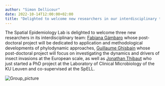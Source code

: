 ```yaml
---
author: "Simon Dellicour"
date: 2022-10-14T12:00:00+02:00
title: "Delighted to welcome new researchers in our interdisciplinary team at the Spatial Epidemiology Lab"
---
```

The Spatial Epidemiology Lab is delighted to welcome three new researchers in its interdisciplinary team: [Fabiana Gámbaro](https://spell.ulb.be/person/fabiana-gambaro/) whose post-doctoral project will be dedicated to application and methodological developments of phylodynamic approaches, [Guillaume Ghisbain](https://spell.ulb.be/person/guillaume-ghisbain/) whose post-doctoral project will focus on investigating the dynamics and drivers of insect invasions at the European scale, as well as [Jonathan Thibaut](https://www.kuleuven.be/wieiswie/en/person/00148077) who just started a PhD project at the Laboratory of Clinical Microbiology of the KU Leuven and co-supervised at the SpELL.

![Group_picture](/images/SpELL_2022.jpg)
